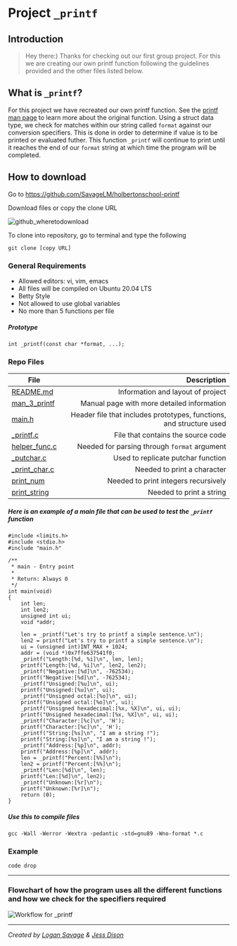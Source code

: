 # **Project** `_printf`

## Introduction
> Hey there:) Thanks for checking out our first group project. For this we are creating our own printf function following the guidelines provided and the other files listed below.

## What is `_printf`?
For this project we have recreated our own printf function. See the [printf man page](https://man7.org/linux/man-pages/man3/printf.3.html) to learn more about the original function. Using a struct data type, we check for matches within our string called `format` against our conversion specifiers. This is done in order to determine if value is to be printed or evaluated futher. This function `_printf` will continue to print until it reaches the end of our `format` string at which time the program will be completed.

## How to download
Go to https://github.com/SavageLM/holbertonschool-printf

Download files or copy the clone URL

![github_wheretodownload](https://github.com/SavageLM/holbertonschool-printf/assets/126801159/8a84e94d-8448-48f4-9bd5-9b19e203ab5f)


To clone into repository, go to terminal and type the following

```
git clone [copy URL]
```
### General Requirements
- Allowed editors: vi, vim, emacs
- All files will be compiled on Ubuntu 20.04 LTS
- Betty Style
- Not allowed to use global variables
- No more than 5 functions per file

##### Prototype
```
int _printf(const char *format, ...);
```
### Repo Files
| **File** | **Description** |
|----------|----------------:|
|[README.md](https://github.com/SavageLM/holbertonschool-printf/blob/master/README.md)|Information and layout of project|
|[man_3_printf](https://github.com/SavageLM/holbertonschool-printf/blob/master/man_3_printf)|Manual page with more detailed information|
|[main.h](https://github.com/SavageLM/holbertonschool-printf/blob/master/main.h)|Header file that includes prototypes, functions, and structure used|
|[_printf.c](https://github.com/SavageLM/holbertonschool-printf/blob/master/_printf.c)|File that contains the source code|
|[helper_func.c](https://github.com/SavageLM/holbertonschool-printf/blob/master/helper_func.c)|Needed for parsing through `format` argument|
|[_putchar.c](https://github.com/SavageLM/holbertonschool-printf/blob/master/_putchar.c)|Used to replicate putchar function|
|[_print_char.c](https://github.com/SavageLM/holbertonschool-printf/blob/master/print_char.c)|Needed to print a character|
|[print_num](https://github.com/SavageLM/holbertonschool-printf/blob/master/print_num.c)|Needed to print integers recursively|
|[print_string](https://github.com/SavageLM/holbertonschool-printf/blob/master/print_string.c)|Needed to print a string|

##### Here is an example of a main file that can be used to test the `_printf` function
```
#include <limits.h>
#include <stdio.h>
#include "main.h"

/**
 * main - Entry point
 *
 * Return: Always 0
 */
int main(void)
{
    int len;
    int len2;
    unsigned int ui;
    void *addr;

    len = _printf("Let's try to printf a simple sentence.\n");
    len2 = printf("Let's try to printf a simple sentence.\n");
    ui = (unsigned int)INT_MAX + 1024;
    addr = (void *)0x7ffe637541f0;
    _printf("Length:[%d, %i]\n", len, len);
    printf("Length:[%d, %i]\n", len2, len2);
    _printf("Negative:[%d]\n", -762534);
    printf("Negative:[%d]\n", -762534);
    _printf("Unsigned:[%u]\n", ui);
    printf("Unsigned:[%u]\n", ui);
    _printf("Unsigned octal:[%o]\n", ui);
    printf("Unsigned octal:[%o]\n", ui);
    _printf("Unsigned hexadecimal:[%x, %X]\n", ui, ui);
    printf("Unsigned hexadecimal:[%x, %X]\n", ui, ui);
    _printf("Character:[%c]\n", 'H');
    printf("Character:[%c]\n", 'H');
    _printf("String:[%s]\n", "I am a string !");
    printf("String:[%s]\n", "I am a string !");
    _printf("Address:[%p]\n", addr);
    printf("Address:[%p]\n", addr);
    len = _printf("Percent:[%%]\n");
    len2 = printf("Percent:[%%]\n");
    _printf("Len:[%d]\n", len);
    printf("Len:[%d]\n", len2);
    _printf("Unknown:[%r]\n");
    printf("Unknown:[%r]\n");
    return (0);
}
```

##### Use this to compile files
```
gcc -Wall -Werror -Wextra -pedantic -std=gnu89 -Wno-format *.c
```

### Example
```
code drop
```
***
### Flowchart of how the program uses all the different functions and how we check for the specifiers required
![Workflow for _printf](https://github.com/SavageLM/holbertonschool-printf/assets/126801159/95e71c80-6a4c-42db-9d44-0e3c1210c0b6)


***
*Created by [Logan Savage](https://github.com/SavageLM) & [Jess Dison](https://github.com/jessasesh)*
